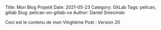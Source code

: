 Title: Mon Blog Projet4
Date: 2021-05-23
Category: GitLab
Tags: pelican, gitlab
Slug: pelican-on-gitlab-ce
Author: Daniel Sniecinski


Ceci est le contenu de mon Vingtième Post :
Version 20 
